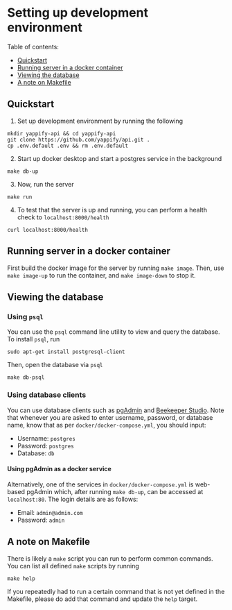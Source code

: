 # Setting up development environment

Table of contents:
- [Quickstart](#quickstart)
- [Running server in a docker container](#running-server-in-a-docker-container)
- [Viewing the database](#viewing-the-database)
- [A note on Makefile](#a-note-on-makefile)

## Quickstart

1. Set up development environment by running the following
```
mkdir yappify-api && cd yappify-api
git clone https://github.com/yappify/api.git .
cp .env.default .env && rm .env.default
```

2. Start up docker desktop and start a postgres service in the background
```
make db-up
```

3. Now, run the server
```
make run
```

4. To test that the server is up and running, you can perform a health check to `localhost:8000/health`
```
curl localhost:8000/health
```

## Running server in a docker container

First build the docker image for the server by running `make image`. Then, use `make image-up` to run the container, and `make image-down` to stop it.

## Viewing the database

### Using `psql`

You can use the `psql` command line utility to view and query the database. To install `psql`, run
```
sudo apt-get install postgresql-client
```

Then, open the database via `psql`
```
make db-psql
```

### Using database clients

You can use database clients such as [pgAdmin](https://www.pgadmin.org/download/) and [Beekeeper Studio](https://www.beekeeperstudio.io/get-community). Note that whenever you are asked to enter username, password, or database name, know that as per `docker/docker-compose.yml`, you should input:

- Username: `postgres`
- Password: `postgres`
- Database: `db`

#### Using pgAdmin as a docker service

Alternatively, one of the services in `docker/docker-compose.yml` is web-based pgAdmin which, after running `make db-up`, can be accessed at `localhost:80`. The login details are as follows:

- Email: `admin@admin.com`
- Password: `admin`

## A note on Makefile

There is likely a `make` script you can run to perform common commands. You can list all defined `make` scripts by running
```
make help
```

If you repeatedly had to run a certain command that is not yet defined in the Makefile, please do add that command and update the `help` target.
